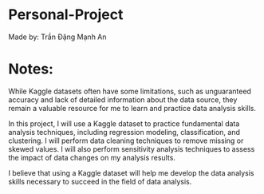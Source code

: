 # Personal-Project

Made by: Trần Đặng Mạnh An

# Notes: 
While Kaggle datasets often have some limitations, such as unguaranteed accuracy and lack of detailed information about the data source, they remain a valuable resource for me to learn and practice data analysis skills.

In this project, I will use a Kaggle dataset to practice fundamental data analysis techniques, including regression modeling, classification, and clustering. I will perform data cleaning techniques to remove missing or skewed values. I will also perform sensitivity analysis techniques to assess the impact of data changes on my analysis results.

I believe that using a Kaggle dataset will help me develop the data analysis skills necessary to succeed in the field of data analysis.
